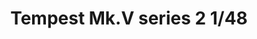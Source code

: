 ---
title: "Tempest Mk.V series 2  1/48"
price: 4250.00 
desc: "PROFIPACK, Tempest Mk.V series 2  1/48, razmera: 1/48"
img_path: "/assets/img/82122.jpg"
brand: AMMO
available: true
special_offer: false
new: false
soon: false
cat: "Plasticne-Makete"
subcat: "PM-EDUARD"
subsubcat: ""
---